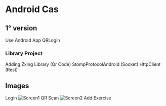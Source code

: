 # Android Cas
## 1° version
Use Android App QRLogin
### Library Project
Adding Zxing Library (Qr Code)
StompProtocolAndroid (Socket)
HttpClient (Rest)



## Images
Login
![Screen1](./screen1.png)
QR Scan
![Screen2](./screen2.png)
Add Exercise

